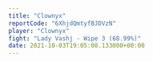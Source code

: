 ```yaml
---
title: "Clownyx"
reportCode: "6XhjdQmtyfBJDVzN"
player: "Clownyx"
fight: "Lady Vashj - Wipe 3 (68.99%)"
date: 2021-10-03T19:05:08.133000+00:00
---
```


